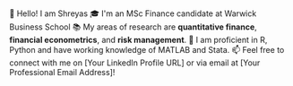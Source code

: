 👋 Hello! I am Shreyas
🎓 I'm an MSc Finance candidate at Warwick Business School
📚 My areas of research are **quantitative finance**, **financial econometrics**, and **risk management**.
🌱 I am proficient in R, Python and have working knowledge of MATLAB and Stata.
📫 Feel free to connect with me on [Your LinkedIn Profile URL] or via email at [Your Professional Email Address]!
